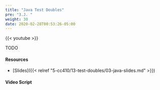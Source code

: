 ```yaml
---
title: "Java Test Doubles"
pre: "3.J. "
weight: 30
date: 2020-02-28T00:53:26-05:00
---
```


{{< youtube >}}

TODO

#### Resources

* [Slides]({{< relref "5-cc410/13-test-doubles/03-java-slides.md" >}})

#### Video Script

